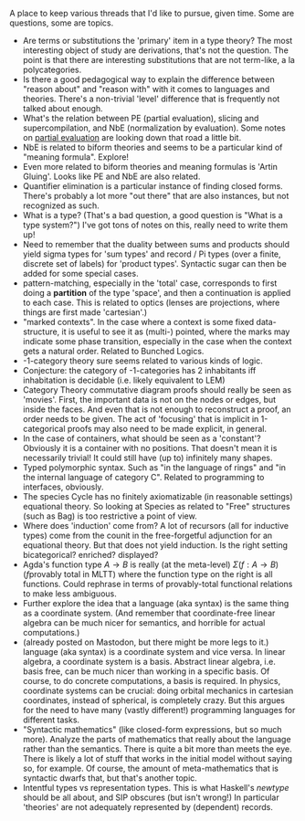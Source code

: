 A place to keep various threads that I'd like to pursue, given time. Some are questions, some are topics.

- Are terms or substitutions the 'primary' item in a type theory? The most interesting object of study are derivations, that's not the question. The point is that there are interesting substitutions that are not term-like, a la polycategories.
- Is there a good pedagogical way to explain the difference between "reason about" and "reason with" with it comes to languages and theories. There's a non-trivial 'level' difference that is frequently not talked about enough.
- What's the relation between PE (partial evaluation), slicing and supercompilation, and NbE (normalization by evaluation). Some notes on [partial evaluation](PE-Revisited.md) are looking down that road a little bit.
- NbE is related to biform theories and seems to be a particular kind of "meaning formula". Explore!
- Even more related to biform theories and meaning formulas is 'Artin Gluing'. Looks like PE and NbE are also related.
- Quantifier elimination is a particular instance of finding closed forms. There's probably a lot more "out there" that are also instances, but not recognized as such.
- What is a type? (That's a bad question, a good question is "What is a type system?") I've got tons of notes on this, really need to write them up!
- Need to remember that the duality between sums and products should yield sigma types for 'sum types' and record / Pi types (over a finite, discrete set of labels) for 'product types'. Syntactic sugar can then be added for some special cases.
- pattern-matching, especially in the 'total' case, corresponds to first doing a **partition** of the type 'space', and then a continuation is applied to each case. This is related to optics (lenses are projections, where things are first made 'cartesian'.)
- "marked contexts". In the case where a context is some fixed data-structure, it is useful to see it as (multi-) pointed, where the marks may indicate some phase transition, especially in the case when the context gets a natural order. Related to Bunched Logics.
- -1-category theory sure seems related to various kinds of logic.
- Conjecture: the category of -1-categories has 2 inhabitants iff inhabitation is decidable (i.e. likely equivalent to LEM)
- Category Theory commutative diagram proofs should really be seen as 'movies'. First, the important data is not on the nodes or edges, but inside the faces. And even that is not enough to reconstruct a proof, an order needs to be given. The act of 'focusing' that is implicit in 1-categorical proofs may also need to be made explicit, in general.
- In the case of containers, what should be seen as a 'constant'? Obviously it is a container with no positions. That doesn't mean it is necessarily trivial! It could still have (up to) infinitely many shapes.
- Typed polymorphic syntax. Such as "in the language of rings" and "in the internal language of category C". Related to programming to interfaces, obviously.
- The species Cycle has no finitely axiomatizable (in reasonable settings) equational theory. So looking at Species as related to "Free" structures (such as Bag) is too restrictive a point of view.
- Where does 'induction' come from? A lot of recursors (all for inductive types) come from the counit in the free-forgetful adjunction for an equational theory. But that does not yield induction. Is the right setting bicategorical? enriched? displayed?
- Agda's function type $A \rightarrow B$ is really (at the meta-level) $\Sigma (f : A \rightarrow B) (f \text{provably total in MLTT})$ where the function type on the right is all functions. Could rephrase in terms of provably-total functional relations to make less ambiguous.
- Further explore the idea that a language (aka syntax) is the same thing as a coordinate system. (And remember that coordinate-free linear algebra can be much nicer for semantics, and horrible for actual computations.)
- (already posted on Mastodon, but there might be more legs to it.)
language (aka syntax) is a coordinate system and vice versa.
In linear algebra, a coordinate system is a basis. Abstract linear algebra, i.e. basis free, can be much nicer than working in a specific basis. Of course, to do concrete computations, a basis is required.
In physics, coordinate systems can be crucial: doing orbital mechanics in cartesian coordinates, instead of spherical, is completely crazy.
But this argues for the need to have many (vastly different!) programming languages for different tasks.
- "Syntactic mathematics" (like closed-form expressions, but so much more). Analyze the parts of mathematics that really about the language rather than the semantics. There is quite a bit more than meets the eye. There is likely a lot of stuff that works in the initial model without saying so, for example. Of course, the amount of meta-mathematics that is syntactic dwarfs that, but that's another topic.
- Intentful types vs representation types. This is what Haskell's *newtype* should be all about, and SIP obscures (but isn't wrong!) In particular 'theories' are not adequately represented by (dependent) records.
